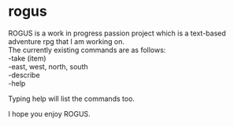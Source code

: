 # rogus

ROGUS is a work in progress passion project which is a text-based adventure rpg that I am working on. <br>
The currently existing commands are as follows: <br>
-take (item) <br>
-east, west, north, south <br>
-describe <br>
-help

Typing help will list the commands too.

I hope you enjoy ROGUS.
